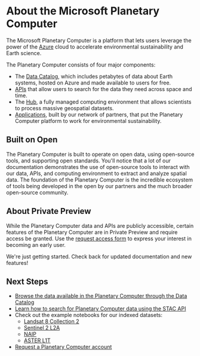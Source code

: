 # About the Microsoft Planetary Computer

The Microsoft Planetary Computer is a platform that lets users leverage the power of the [Azure](https://azure.microsoft.com/en-us/) cloud to accelerate environmental sustainability and Earth science.

The Planetary Computer consists of four major components:
- The [Data Catalog](https://planetarycomputer.microsoft.com/catalog), which includes petabytes of data about Earth systems, hosted on Azure and made available to users for free.
- [APIs](../concepts/stac.md) that allow users to search for the data they need across space and time.
- The [Hub](../concepts/computing.md), a fully managed computing environment that allows scientists to process massive geospatial datasets.
- [Applications](https://planetarycomputer.microsoft.com/applications), built by our network of partners, that put the Planetary Computer platform to work for environmental sustainability.

## Built on Open

The Planetary Computer is built to operate on open data, using open-source tools, and supporting open standards. You'll notice that a lot of our documentation demonstrates the use of open-source tools to interact with our data, APIs, and computing environment to extract and analyze spatial data.  The foundation of the Planetary Computer is the incredible ecosystem of tools being developed in the open by our partners and the much broader open-source community.

## About Private Preview

While the Planetary Computer data and APIs are publicly accessible, certain features of the Planetary Computer are in Private Preview and require access be granted. Use the [request access form](https://planetarycomputer.microsoft.com/account/request) to express your interest in becoming an early user.

We're just getting started. Check back for updated documentation and new features!

## Next Steps

- [Browse the data available in the Planetary Computer through the Data Catalog](https://planetarycomputer.microsoft.com/catalog)
- [Learn how to search for Planetary Computer data using the STAC API](../quickstarts/reading-stac.ipynb)
- Check out the example notebooks for our indexed datasets:
  - [Landsat 8 Collection 2](http://planetarycomputer.microsoft.com/dataset/landsat-8-c2-l2#Example-Notebook)
  - [Sentinel 2 L2A](http://planetarycomputer.microsoft.com/dataset/sentinel-2-l2a#Example-Notebook)
  - [NAIP]((http://planetarycomputer.microsoft.com/dataset/naip#Example-Notebook))
  - [ASTER L1T]((http://planetarycomputer.microsoft.com/dataset/aster-l1t#Example-Notebook))
- [Request a Planetary Computer account](https://planetarycomputer.microsoft.com/account/request)
